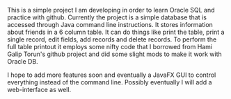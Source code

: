 This is a simple project I am developing in order to learn Oracle SQL and practice with github.  Currently the project is a simple database that is accessed through Java command line instructions.  It stores information about friends in a 6 column table.  It can do things like print the table, print a single record, edit fields, add records and delete records.  To perform the full table printout it employs some nifty code that I borrowed from Hami Galip Torun's github project and did some slight mods to make it work with Oracle DB.

I hope to add more features soon and eventually a JavaFX GUI to control everything instead of the command line.  Possibly eventually I will add a web-interface as well.
